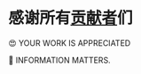 # 感谢所有[贡献者](https://github.com/CS-Masters-Application/CS-Masters-Application.github.io/graphs/contributors)们

:heart_eyes: YOUR WORK IS APPRECIATED

:key:	INFORMATION MATTERS.
